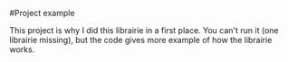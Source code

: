 #Project example

This project is why I did this librairie in a first place. 
You can't run it (one librairie missing), but the code gives more example of how the librairie works.